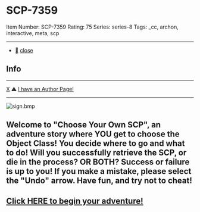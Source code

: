 # SCP-7359
Item Number: SCP-7359
Rating: 75
Series: series-8
Tags: _cc, archon, interactive, meta, scp

---

  * [](javascript:;)
[close](javascript:;)
## Info
* * *
[X](javascript:;)
⚠️ [I have an Author Page!](https://scp-wiki.wikidot.com/mister-toasty)
* * *

![sign.bmp](https://scp-wiki.wdfiles.com/local--files/scp-7359/sign.bmp)
## Welcome to "Choose Your Own SCP", an adventure story where YOU get to choose the Object Class! You decide where to go and what to do! Will you successfully retrieve the SCP, or die in the process? OR BOTH? Success or failure is up to you! If you make a mistake, please select the "Undo" arrow. Have fun, and try not to cheat!
## [Click HERE to begin your adventure!](https://scp-wiki.wdfiles.com/local--files/scp-7359/Choose%20Your%20Own%20SCP_.html)